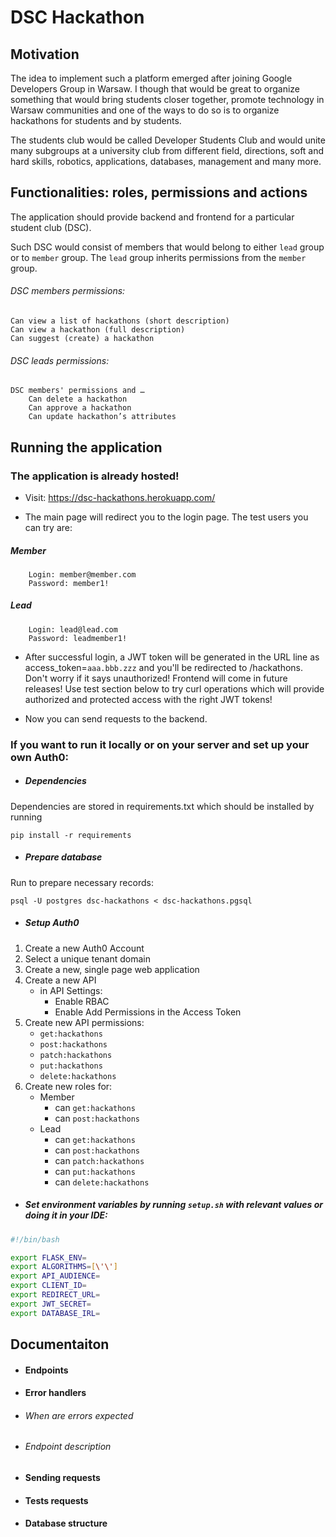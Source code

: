 # DSC Hackathon

## Motivation

The idea to implement such a platform emerged after joining Google Developers Group in Warsaw.
I though that would be great to organize something that would bring students closer together, 
promote technology in Warsaw communities and one of the ways to do so is to organize hackathons for students
and by students.

The students club would be called Developer Students Club and would unite many subgroups at a university club from different field,
directions, soft and hard skills, robotics, applications, databases, management and many more.

## Functionalities: roles, permissions and actions

The application should provide backend and frontend for a particular student club (DSC).

Such DSC would consist of members that would belong to either `lead` group or to `member` group. The `lead` group
inherits permissions from the `member` group.


###### DSC members permissions: <br>
    Can view a list of hackathons (short description)
    Can view a hackathon (full description)
    Can suggest (create) a hackathon
###### DSC leads permissions:
    DSC members' permissions and …
        Can delete a hackathon
        Can approve a hackathon
        Can update hackathon’s attributes
        
## Running the application

### The application is already hosted!

- Visit: https://dsc-hackathons.herokuapp.com/

- The main page will redirect you to the login page. The test users you can try are: <br> 
##### Member
```
    Login: member@member.com
    Password: member1!
```
##### Lead
```
    Login: lead@lead.com
    Password: leadmember1!
```
- After successful login, a JWT token will be generated in the URL line as access_token=`aaa.bbb.zzz` and you'll be redirected
to /hackathons. Don't worry if it says unauthorized! Frontend will come in future releases! Use test section below to try curl operations
which will provide authorized and protected access with the right JWT tokens!

- Now you can send requests to the backend.


### If you want to run it locally or on your server and set up your own Auth0:

- ##### Dependencies 
Dependencies are stored in requirements.txt which should be installed by running 

`pip install -r requirements`

- ##### Prepare database
Run to prepare necessary records:

```psql -U postgres dsc-hackathons < dsc-hackathons.pgsql```

- ##### Setup Auth0

1. Create a new Auth0 Account
2. Select a unique tenant domain
3. Create a new, single page web application
4. Create a new API
    - in API Settings:
        - Enable RBAC
        - Enable Add Permissions in the Access Token
5. Create new API permissions:
    - `get:hackathons`
    - `post:hackathons`
    - `patch:hackathons`
    - `put:hackathons`
    - `delete:hackathons`
6. Create new roles for:
    - Member
        - can `get:hackathons`
        - can `post:hackathons`
    - Lead
        - can `get:hackathons`
        - can `post:hackathons`
        - can `patch:hackathons`
        - can `put:hackathons`
        - can `delete:hackathons`
        
- ##### Set environment variables by running `setup.sh` with relevant values or doing it in your IDE:
```bash
#!/bin/bash

export FLASK_ENV=
export ALGORITHMS=[\'\']
export API_AUDIENCE=
export CLIENT_ID=
export REDIRECT_URL=
export JWT_SECRET=
export DATABASE_IRL=
```

## Documentaiton

- #### Endpoints
- #### Error handlers

- ###### When are errors expected
- ###### Endpoint description

- #### Sending requests
- #### Tests requests

- #### Database structure
